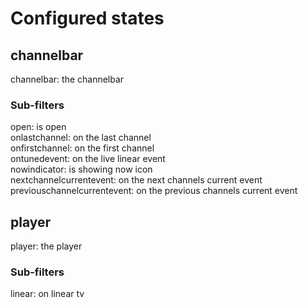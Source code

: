 <h1>Configured states</h1><h2>channelbar</h2>channelbar: the channelbar<br><h3>Sub-filters</h3>open: is open<br>onlastchannel: on the last channel<br>onfirstchannel: on the first channel<br>ontunedevent: on the live linear event<br>nowindicator: is showing now icon<br>nextchannelcurrentevent: on the next channels current event<br>previouschannelcurrentevent: on the previous channels current event<br><h2>player</h2>player: the player<br><h3>Sub-filters</h3>linear: on linear tv<br>